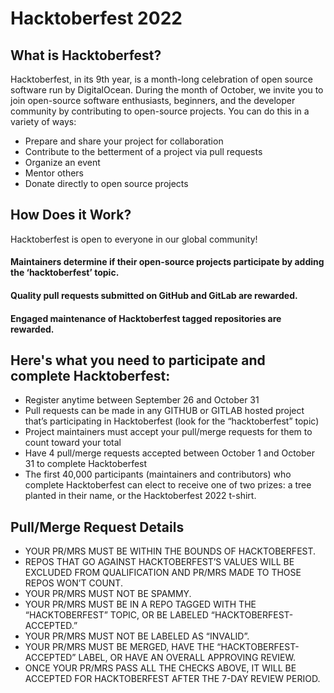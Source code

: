 # Hacktoberfest 2022
## What is Hacktoberfest?
Hacktoberfest, in its 9th year, is a month-long celebration of open source software run by DigitalOcean. During the month of October, we invite you to join open-source software enthusiasts, beginners, and the developer community by contributing to open-source projects. You can do this in a variety of ways:
- Prepare and share your project for collaboration
- Contribute to the betterment of a project via pull requests
- Organize an event
- Mentor others
- Donate directly to open source projects
## How Does it Work?
Hacktoberfest is open to everyone in our global community!
#### Maintainers determine if their open-source projects participate by adding the ‘hacktoberfest’ topic.
#### Quality pull requests submitted on GitHub and GitLab are rewarded.
#### Engaged maintenance of Hacktoberfest tagged repositories are rewarded.
## Here's what you need to participate and complete Hacktoberfest:
 - Register anytime between September 26 and October 31
 - Pull requests can be made in any GITHUB or GITLAB hosted project that’s participating in Hacktoberfest (look for the “hacktoberfest” topic)
 - Project maintainers must accept your pull/merge requests for them to count toward your total
 - Have 4 pull/merge requests accepted between October 1 and October 31 to complete Hacktoberfest
 - The first 40,000 participants (maintainers and contributors) who complete Hacktoberfest can elect to receive one of two prizes: a tree planted in their name, or the Hacktoberfest 2022 t-shirt.
## Pull/Merge Request Details
 - YOUR PR/MRS MUST BE WITHIN THE BOUNDS OF HACKTOBERFEST.
 - REPOS THAT GO AGAINST HACKTOBERFEST’S VALUES WILL BE EXCLUDED FROM QUALIFICATION AND PR/MRS MADE TO THOSE REPOS WON’T COUNT.
 - YOUR PR/MRS MUST NOT BE SPAMMY.
 - YOUR PR/MRS MUST BE IN A REPO TAGGED WITH THE “HACKTOBERFEST” TOPIC, OR BE LABELED “HACKTOBERFEST-ACCEPTED.”
 - YOUR PR/MRS MUST NOT BE LABELED AS “INVALID”.
 - YOUR PR/MRS MUST BE MERGED, HAVE THE “HACKTOBERFEST-ACCEPTED” LABEL, OR HAVE AN OVERALL APPROVING REVIEW.
 - ONCE YOUR PR/MRS PASS ALL THE CHECKS ABOVE, IT WILL BE ACCEPTED FOR HACKTOBERFEST AFTER THE 7-DAY REVIEW PERIOD.

